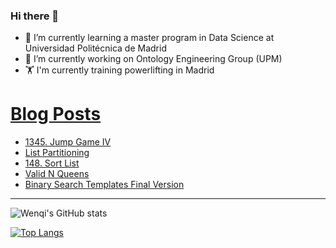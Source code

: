 ### Hi there 👋

- 🌱 I’m currently learning a master program in Data Science at Universidad Politécnica de Madrid
- 🔭 I’m currently working on Ontology Engineering Group (UPM) 
- 🏋️ I'm currently training powerlifting in Madrid

# [Blog Posts](https://www.dev.to/jiangwenqi)
<!-- BLOG-POST-LIST:START -->
- [1345. Jump Game IV](https://dev.to/jiangwenqi/1345-jump-game-iv-n2k)
- [List Partitioning](https://dev.to/jiangwenqi/list-partitioning-13b1)
- [148. Sort List](https://dev.to/jiangwenqi/148-sort-list-50gp)
- [Valid N Queens](https://dev.to/jiangwenqi/valid-n-queens-328g)
- [Binary Search Templates Final Version](https://dev.to/jiangwenqi/binary-search-templates-final-version-3mmf)
<!-- BLOG-POST-LIST:END -->


---

![Wenqi's GitHub stats](https://github-readme-stats.vercel.app/api?username=jiangwenqi&show_icons=true&count_private=true)

[![Top Langs](https://github-readme-stats.vercel.app/api/top-langs/?username=jiangwenqi&layout=compact)](https://github.com/jiangwenqi/github-readme-stats)
